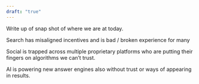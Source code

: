 ```yaml
---
draft: "true"
---
```

Write up of snap shot of where we are at today. 

Search has misaligned incentives and is bad / broken experience for many 

Social is trapped across multiple proprietary platforms who are putting their fingers on algorithms we can’t trust. 

AI is powering new answer engines also without trust or ways of appearing in results. 